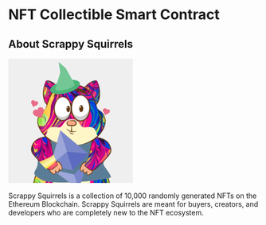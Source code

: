 # NFT Collectible Smart Contract


## About Scrappy Squirrels

<img src='squirrels.gif' height="250" width="250" />
 
Scrappy Squirrels is a collection of 10,000 randomly generated NFTs on the Ethereum Blockchain. Scrappy Squirrels are meant for buyers, creators, and developers who are completely new to the NFT ecosystem.


